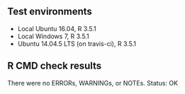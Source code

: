 ## Test environments
* Local Ubuntu 16.04, R 3.5.1
* Local Windows 7, R 3.5.1
* Ubuntu 14.04.5 LTS (on travis-ci), R 3.5.1

## R CMD check results
There were no ERRORs, WARNINGs, or NOTEs. 
Status: OK
